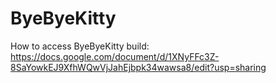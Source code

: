 # ByeByeKitty

How to access ByeByeKitty build: https://docs.google.com/document/d/1XNyFFc3Z-8SaYowkEJ9XfhWQwVjJahEjbpk34wawsa8/edit?usp=sharing